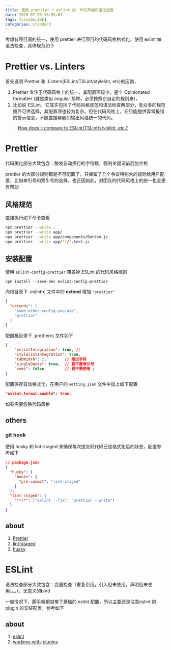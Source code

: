 ```yaml
---
title: 使用 prettier + eslint 统一代码风格和语法检查
date: 2020-07-03 16:59:07
tags: [vscode,IDE]
categories: standard
---
```


考虑各项目间的统一，使用 prettier 进行项目的代码风格格式化，使用 eslint 做语法检查，具体规范如下

<!--more-->

# Prettier vs. Linters #

首先说明 Prettier 和 .Linters(ESLint/TSLint/stylelint, etc)的区别，

1. Prettier 专注于代码风格上的统一，其配置项较少，是个 Opinionated formatter (就是类似 angular 那种，必须按照它自定的规则来)，
2. 比如说 ESLint，它其实包括了代码风格规范和语法检查两部分，有众多的规范插件可供选择，其配置项也较为复杂。但在代码风格上，它只能提供异常报错的警示信息，不能直接帮我们输出风格统一的代码。

> [How does it compare to ESLint/TSLint/stylelint, etc.?](https://prettier.io/docs/en/comparison.html)

# Prettier #
代码美化部分大致包含：触发自动换行的字符数，强制关键词前后加空格

prettier 的大部分规则都是不可配置了，只保留了几个争议特别大的规则给用户配置，比如单引号和双引号的选择，也正因如此，对团队的代码风格上的统一也会更有帮助

## 风格规范 ##

直接执行如下命令查看
```bash
npx prettier --write .
npx prettier --write app/
npx prettier --write app/components/Button.js
npx prettier --write app/**/*.test.js
```
## 安装配置 ##

使用 `eslint-config-prettier` 覆盖掉 ESLint 的代码风格规则

```
npm install --save-dev eslint-config-prettier
```

向根目录下 .eslintrc 文件中的 **extend** 增加 `"prettier"`

```json
{
  "extends": [
    "some-other-config-you-use",
    "prettier"
  ]
}
```

配置根目录下 .prettierrc 文件如下

```json
{
    "eslintIntegration": true, //
    "stylelintIntegration": true,
    "tabWidth": 2,        // 缩进字符
    "singleQuote": true,  // 要不要单引号
    "semi": false         // 要不要使用 ;
}
```

配置保存自动格式化，在用户的 `setting.json` 文件中加上如下配置

```json
"eslint.format.enable": true,
```   

如有需要忽略代码风格

## others ##

### git hook ###

使用 husky 和 lint-staged 来确保每次提交前代码已是格式化后的状态，配置参考如下

```json
// package.json
{
  "husky": {
    "hooks": {
      "pre-commit": "lint-staged"
    }
  },
  "lint-staged": {
    "**/*": ["eslint --fix", "prettier --write"]
  }
}
```





## about ##
1. [Prettier](https://prettier.io/docs/en/index.html)
2. [lint-staged](https://github.com/okonet/lint-staged#readme)
3. [husky](https://github.com/typicode/husky#readme)

# ESLint #

语法检查部分大致包含：变量检查（重复引用，引入但未使用，声明但未使用。。。），无意义的bind

一般情况下，脚手架都自带了基础的 eslint 配置，所以主要还是注意eslint 的 plugin 的安装配置，参考如下

## about ##
1. [eslint](https://eslint.org/docs/user-guide/getting-started)
2. [working-with-plugins](https://eslint.org/docs/developer-guide/working-with-plugins)

